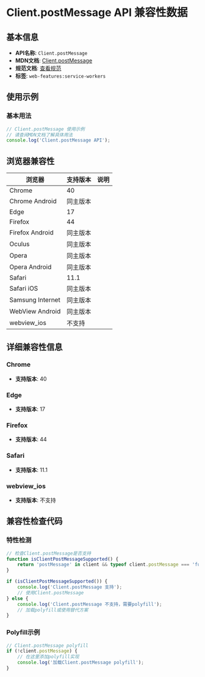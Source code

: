 # Client.postMessage API 兼容性数据

## 基本信息

- **API名称**: `Client.postMessage`
- **MDN文档**: [Client.postMessage](https://developer.mozilla.org/docs/Web/API/Client/postMessage)
- **规范文档**: [查看规范](https://w3c.github.io/ServiceWorker/#dom-client-postmessage-message-options)
- **标签**: `web-features:service-workers`

## 使用示例

### 基本用法

```javascript
// Client.postMessage 使用示例
// 请查阅MDN文档了解具体用法
console.log('Client.postMessage API');
```

## 浏览器兼容性

| 浏览器 | 支持版本 | 说明 |
|--------|----------|------|
| Chrome | 40 |  |
| Chrome Android | 同主版本 |  |
| Edge | 17 |  |
| Firefox | 44 |  |
| Firefox Android | 同主版本 |  |
| Oculus | 同主版本 |  |
| Opera | 同主版本 |  |
| Opera Android | 同主版本 |  |
| Safari | 11.1 |  |
| Safari iOS | 同主版本 |  |
| Samsung Internet | 同主版本 |  |
| WebView Android | 同主版本 |  |
| webview_ios | 不支持 |  |

## 详细兼容性信息

### Chrome

- **支持版本**: 40

### Edge

- **支持版本**: 17

### Firefox

- **支持版本**: 44

### Safari

- **支持版本**: 11.1

### webview_ios

- **支持版本**: 不支持

## 兼容性检查代码

### 特性检测

```javascript
// 检查Client.postMessage是否支持
function isClientPostMessageSupported() {
    return 'postMessage' in client && typeof client.postMessage === 'function';
}

if (isClientPostMessageSupported()) {
    console.log('Client.postMessage 支持');
    // 使用Client.postMessage
} else {
    console.log('Client.postMessage 不支持，需要polyfill');
    // 加载polyfill或使用替代方案
}
```

### Polyfill示例

```javascript
// Client.postMessage polyfill
if (!client.postMessage) {
    // 在这里添加polyfill实现
    console.log('加载Client.postMessage polyfill');
}
```

